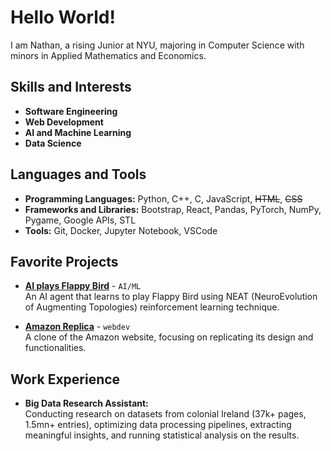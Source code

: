 # Hello World! 

I am Nathan, a rising Junior at NYU, majoring in Computer Science with minors in Applied Mathematics and Economics.

## Skills and Interests
- **Software Engineering**
- **Web Development**
- **AI and Machine Learning**
- **Data Science**

## Languages and Tools
- **Programming Languages:** Python, C++, C, JavaScript, ~~HTML~~, ~~CSS~~
- **Frameworks and Libraries:** Bootstrap, React, Pandas, PyTorch, NumPy, Pygame, Google APIs, STL
- **Tools:** Git, Docker, Jupyter Notebook, VSCode

## Favorite Projects
- **[AI plays Flappy Bird](https://github.com/nathanbehailuz/AI-plays-Flappy-Bird)** - `AI/ML`  
  An AI agent that learns to play Flappy Bird using NEAT (NeuroEvolution of Augmenting Topologies) reinforcement learning technique.

- **[Amazon Replica](https://github.com/nathanbehailuz/amazon-replica)** - `webdev`  
  A clone of the Amazon website, focusing on replicating its design and functionalities.

## Work Experience
- **Big Data Research Assistant:**  
  Conducting research on datasets from colonial Ireland (37k+ pages, 1.5mn+ entries), optimizing data processing pipelines, extracting meaningful insights, and running statistical analysis on the results.
